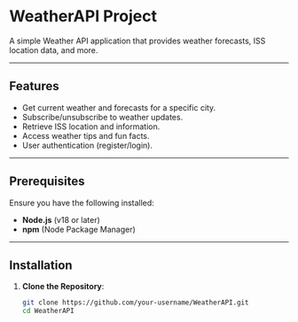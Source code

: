 # WeatherAPI Project

A simple Weather API application that provides weather forecasts, ISS location data, and more. 

---

## Features
- Get current weather and forecasts for a specific city.
- Subscribe/unsubscribe to weather updates.
- Retrieve ISS location and information.
- Access weather tips and fun facts.
- User authentication (register/login).

---

## Prerequisites
Ensure you have the following installed:
- **Node.js** (v18 or later)
- **npm** (Node Package Manager)

---

## Installation

1. **Clone the Repository**:
   ```bash
   git clone https://github.com/your-username/WeatherAPI.git
   cd WeatherAPI
